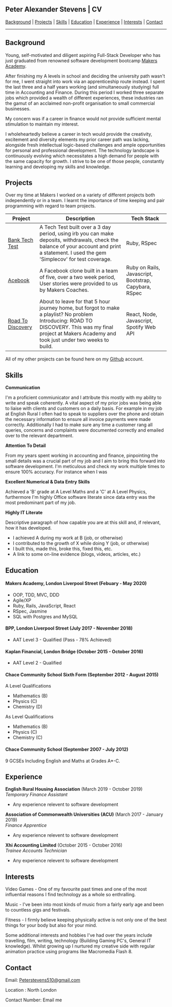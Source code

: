 ## Peter Alexander Stevens | CV

[Background](#Background) | [Projects](#Projects) | [Skills](#Skills) | [Education](#Education) | [Experience](#Experience) | [Interests](#Interests) | [Contact](#Contact)
______________________________________________________________________

## Background

Young, self-motivated and diligent aspiring Full-Stack Developer who has just graduated from renowned software development bootcamp [Makers Academy](https://makers.tech). 

<!-- Then a sentence about what you've achieved. And then a sentence about what exictes you about tech. -->
After finishing my A levels in school and deciding the university path wasn't for me, I went straight into work via an apprenticeship route instead. I spent the last three and a half years working (and simultaneously studying) full time in Accounting and Finance. During this period I worked three separate jobs which provided a wealth of different experiences, these industries ran the gamut of an acclaimed non-profit organisation to small commercial businesses. 

My concern was if a career in finance would not provide sufficient mental stimulation to maintain my interest.

I wholeheartedly believe a career in tech would provide the creativity, excitement and diversity elements my prior career path was lacking, alongside fresh intellectual logic-based challenges and ample opportunities for personal and professional development. The technology landscape is continuously evolving which necessitates a high demand for people with the same capacity for growth. I strive to be one of those people, constantly learning and developing my skills and knowledge.

## Projects 

Over my time at Makers I worked on a variety of different projects both independently or in a team. I learnt the importance of time keeping and pair programming with regard to team projects.

| Project       | Description                        | Tech Stack    |
| ------------- | -----------------------------------| ------------- |
| [Bank Tech Test](https://github.com/Thatguy560/Banktechtest)  | A Tech Test built over a 3 day period, using irb you can make deposits, withdrawals, check the balance of your account and print a statement. I used the gem 'Simplecov' for test coverage.                | Ruby, RSpec |
| [Acebook](https://github.com/Thatguy560/acebook-5Makerteers)  | A Facebook clone built in a team of five, over a two week period, User stories were provided to us by Makers Coaches.                     | Ruby on Rails, Javascript, Bootstrap, Capybara, RSpec |
| [Road To Discovery](https://github.com/Team-react/Playlist_App)  | About to leave for that 5 hour journey home, but forgot to make a playlist? No problem Introducing: ROAD TO DISCOVERY. This was my final project at Makers Academy and took just under two weeks to build.                     | React, Node, Javascript, Spotify Web API |

All of my other projects can be found here on my [Github](https://github.com/Thatguy560?tab=repositories) account.

<!-- Consider skills relevent to software development. Then consider your best skills. You should demonstrate how capable you are at this skill with examples. -->

## Skills

**Communication** 

I'm a proficient commiunicator and I attribute this mostly with my ability to write and speak coherently. A vital aspect of my prior jobs was being able to liaise with clients and customers on a daily basis. For example in my job at English Rural I often had to speak to suppliers over the phone and obtain the necessary information to ensure all invoice payments were made correctly. Additionally I had to make sure any time a customer rang all queries, concerns and complaints were documented correctly and emailed over to the relevant department.

**Attention To Detail**

From my years spent working in accounting and finance, pinpointing the small details was a crucial part of my job and I aim to bring this forward into software development. I'm meticulous and check my work multiple times to ensure 100% accuracy. For instance when I was 
<!--Since I was dealing with huge amounts of money-->

**Excellent Numerical & Data Entry Skills**

Achieved a 'B' grade at A Level Maths and a 'C' at A Level Physics, furthermore I'm highly Office software literate since data entry was the most predominant part of my job.

**Highly IT Literate**

<!-- - Experience
- Achievements
- Evidence -->

Descriptive paragraph of how capable you are at this skill and, if relevant, how it has developed.

- I achieved A during my work at B (job, or otherwise)
- I contributed to the growth of X while doing Y (job, or otherwise)
- I built this, made this, broke this, fixed this, etc.
- A link to some on-line evidence (blogs, videos, articles, etc.)

## Education

#### Makers Academy, London Liverpool Street (Febuary - May 2020)

- OOP, TDD, MVC, DDD
- Agile/XP
- Ruby, Rails, JavaScript, React 
- RSpec, Jasmine
- SQL with Postgres and MySQL

#### BPP, London Liverpool Street (July 2017 - November 2018)

- AAT Level 3 - Qualified (Pass - 78% Achieved)

#### Kaplan Financial, London Bridge (October 2015 - October 2016)

- AAT Level 2 - Qualified

#### Chace Community School Sixth Form (September 2012 - August 2015)

A Level Qualifications

- Mathematics (B)
- Physics (C)
- Chemistry (D)

As Level Qualifications

- Mathematics (B)
- Physics (C)
- Chemistry (C)

#### Chace Community School (September 2007 - July 2012)

9 GCSEs Including English and Maths at Grades A*-C.

## Experience

**English Rural Housing Association** (March 2019 - October 2019)    
*Temporary Finance Assistant*

- Any experience relevent to software development

**Association of Commonwealth Universities (ACU)** (March 2017 - January 2019)   
*Finance Apprentice*

- Any experience relevent to software development

**Xhi Accounting Limited** (October 2015 - October 2016)   
*Trainee Accounts Technician*

- Any experience relevent to software development

## Interests

Video Games - One of my favourite past times and one of the most influential reasons I find technology as a whole so enthralling.

Music - I've been into most kinds of music from a fairly early age and been to countless gigs and festivals.

Fitness - I firmly believe keeping physically active is not only one of the best things for your body but also for your mind.

Some additional interests and hobbies I've had over the years include travelling, film, writing, technology (Building Gaming PC's, General IT knowledge). Whilst growing up I nurtured my creative side with regular animation practice using programs like Macromedia Flash 8.
 
## Contact

Email: Peterstevens510@gmail.com

Location : North London

Contact Number: Email me
